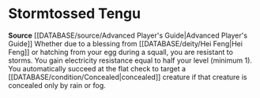 ﻿---
id: '80'
name: Stormtossed Tengu
rarity: Common
rus_type_level: null
source: '[[DATABASE/source/Advanced Player''s Guide|Advanced Player''s Guide]]'
trait: null
type: Heritage

---
# Stormtossed Tengu

**Source** [[DATABASE/source/Advanced Player's Guide|Advanced Player's Guide]] 
Whether due to a blessing from [[DATABASE/deity/Hei Feng|Hei Feng]] or hatching from your egg during a squall, you are resistant to storms. You gain electricity resistance equal to half your level (minimum 1). You automatically succeed at the flat check to target a [[DATABASE/condition/Concealed|concealed]] creature if that creature is concealed only by rain or fog.